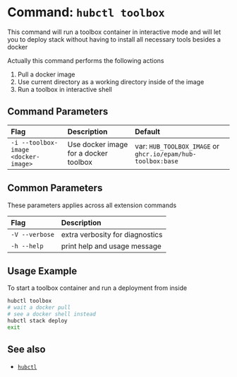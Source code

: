 # Command: `hubctl toolbox`

This command will run a toolbox container in interactive mode and will let you to deploy stack without having to install all necessary tools besides a docker

Actually this command performs the following actions

1. Pull a docker image
2. Use current directory as a working directory inside of the image
3. Run a toolbox in interactive shell

## Command Parameters

| Flag   | Description | Default
| :-------- | :-------- | :-- |
| `-i --toolbox-image <docker-image>` | Use docker image for a docker toolbox | var: `HUB_TOOLBOX_IMAGE` or `ghcr.io/epam/hub-toolbox:base` |

## Common Parameters

These parameters applies across all extension commands

| Flag   | Description |
| :-------- | :-------- |
| `-V --verbose` | extra verbosity for diagnostics |
| `-h --help` | print help and usage message |

## Usage Example

To start a toolbox container and run a deployment from inside

```bash
hubctl toolbox
# wait a docker pull
# see a docker shell instead
hubctl stack deploy
exit
```

## See also

* [`hubctl`](../../hubctl)
